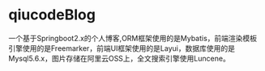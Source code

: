 # qiucodeBlog
一个基于Springboot2.x的个人博客,ORM框架使用的是Mybatis，前端渲染模板引擎使用的是Freemarker，前端UI框架使用的是Layui，数据库使用的是Mysql5.6.x，图片存储在阿里云OSS上，全文搜索引擎使用Luncene。
